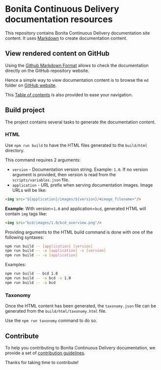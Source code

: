 # Bonita Continuous Delivery documentation resources

This repository contains Bonita Continuous Delivery documentation site content.
It uses [Markdown](https://help.github.com/categories/writing-on-github/) to create documentation content.


## View rendered content on GitHub

Using the [Github Markdown Format](https://help.github.com/categories/writing-on-github/) allows to check the documentation directly on the GitHub repository website.

Hence a simple way to view documentation content is to browse the `md` folder on [GitHub website](md).

This [Table of contents](md/taxonomy.md) is also provided to ease your navigation.

## Build project

The project contains several tasks to generate the documentation content.

### HTML

Use `npm run build` to have the HTML files generated to the `build/html` directory.

This command requires 2 arguments:
- `version` - Documentation version string. Example: `1.0`. If no version argument is provided, then version is read from the `scripts/variables.json` file.
- `application` - URL prefix when serving documentation images. Image URLs will be like:
```html
<img src="${application}/images/${version}/<image_filename>"/>
```

**Example**: With version=`1.0` and application=`bcd`, generated HTML will contain `img` tags like:
```html
<img src="bcd/images/1.0/bcd_overview.png"/>
```

Providing arguments to the HTML build command is done with one of the following syntaxes:
```bash
npm run build -- [application] [version]
npm run build -- -a [application] -v [version]
npm run build -- -a [application]
```

Examples:
```bash
npm run build -- bcd 1.0
npm run build -- -a bcd -v 1.0
npm run build -- -a bcd
```

### Taxonomy

Once the HTML content has been generated, the `taxonomy.json` file can be generated from the `build/html/taxonomy.html` file.

Use the `npm run taxonomy` command to do so.

## Contribute

To help you contributing to Bonita Continuous Delivery documentation, we provide a set of [contribution guidelines](https://github.com/bonitasoft/bonita-doc/blob/7.12/CONTRIBUTING.md).

Thanks for taking time to contribute!
